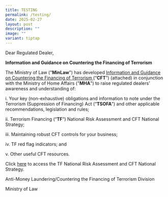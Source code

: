 ```yaml
---
title: TESTING
permalink: /testing/
date: 2025-02-27
layout: post
description: ""
image: ""
variant: tiptap
---
```

<p>Dear Regulated Dealer,</p>
<p><strong>Information and Guidance on Countering the Financing of Terrorism</strong>
</p>
<p>The Ministry of Law ("<strong>MinLaw</strong>") has developed <a href="/files/information and guidance on countering the financing of terrorism.pdf" rel="noopener nofollow" target="_blank">Information and Guidance on Countering the Financing of Terrorism </a> (“<strong>CFT</strong>”)
(attached) in conjunction with the Ministry of Home Affairs ("<strong>MHA</strong>")
to raise regulated dealers’ awareness and understanding of:</p>
<p>i. Your key (non-exhaustive) obligations and information to note under
the Terrorism (Suppression of Financing) Act (“<strong>TSOFA</strong>”)
and other applicable recommendations, legislation and rules;</p>
<p>ii. Terrorism Financing (“<strong>TF</strong>”) National Risk Assessment
and CFT National Strategy;</p>
<p>iii. Maintaining robust CFT controls for your business;</p>
<p>iv. TF red flag indicators; and</p>
<p>v. Other useful CFT resources.</p>
<p></p>
<p>Click <a href="https://acd.mlaw.gov.sg/news/notices-from-the-registrar/terrorism-financing-national-risk-assessment/" rel="noopener nofollow" target="_blank">here</a> to
access the TF National Risk Assessment and CFT National Strategy.</p>
<p></p>
<p>Anti-Money Laundering/Countering the Financing of Terrorism Division</p>
<p>Ministry of Law</p>